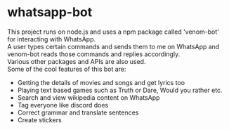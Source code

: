 # whatsapp-bot  
  
This project runs on node.js and uses a npm package called 'venom-bot' for interacting with WhatsApp.  
A user types certain commands and sends them to me on WhatsApp and venom-bot reads those commands and replies accordingly.  
Various other packages and APIs are also used.  
Some of the cool features of this bot are:  
- Getting the details of movies and songs and get lyrics too  
- Playing text based games such as Truth or Dare, Would you rather etc.  
- Search and view wikipedia content on WhatsApp  
- Tag everyone like discord does  
- Correct grammar and translate sentences  
- Create stickers
